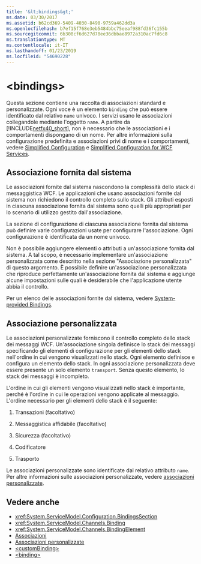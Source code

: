 ```yaml
---
title: '&lt;bindings&gt;'
ms.date: 03/30/2017
ms.assetid: b62cd369-5409-4030-8490-9759a462dd3a
ms.openlocfilehash: b7ef15f768e3eb5484bbc75eeaf988fd36fc155b
ms.sourcegitcommit: 6b308cf6d627d78ee36dbbae8972a310ac7fd6c8
ms.translationtype: MT
ms.contentlocale: it-IT
ms.lasthandoff: 01/23/2019
ms.locfileid: "54690228"
---
```

# <a name="ltbindingsgt"></a>&lt;bindings&gt;
Questa sezione contiene una raccolta di associazioni standard e personalizzate. Ogni voce è un elemento `binding` che può essere identificato dal relativo `name` univoco. I servizi usano le associazioni collegandole mediante l'oggetto `name`. A partire da [!INCLUDE[netfx40_short](../../../../../includes/netfx40-short-md.md)], non è necessario che le associazioni e i comportamenti dispongano di un nome. Per altre informazioni sulla configurazione predefinita e associazioni privi di nome e i comportamenti, vedere [Simplified Configuration](../../../../../docs/framework/wcf/simplified-configuration.md) e [Simplified Configuration for WCF Services](../../../../../docs/framework/wcf/samples/simplified-configuration-for-wcf-services.md).  
  
## <a name="system-provided-binding"></a>Associazione fornita dal sistema  
 Le associazioni fornite dal sistema nascondono la complessità dello stack di messaggistica WCF. Le applicazioni che usano associazioni fornite dal sistema non richiedono il controllo completo sullo stack. Gli attributi esposti in ciascuna associazione fornita dal sistema sono quelli più appropriati per lo scenario di utilizzo gestito dall'associazione.  
  
 La sezione di configurazione di ciascuna associazione fornita dal sistema può definire varie configurazioni usate per configurare l'associazione. Ogni configurazione è identificata da un nome univoco.  
  
 Non è possibile aggiungere elementi o attributi a un'associazione fornita dal sistema. A tal scopo, è necessario implementare un'associazione personalizzata come descritto nella sezione "Associazione personalizzata" di questo argomento. È possibile definire un'associazione personalizzata che riproduce perfettamente un'associazione fornita dal sistema e aggiunge alcune impostazioni sulle quali è desiderabile che l'applicazione utente abbia il controllo.  
  
 Per un elenco delle associazioni fornite dal sistema, vedere [System-provided Bindings](../../../../../docs/framework/wcf/system-provided-bindings.md).  
  
## <a name="custom-binding"></a>Associazione personalizzata  
 Le associazioni personalizzate forniscono il controllo completo dello stack dei messaggi WCF. Un'associazione singola definisce lo stack dei messaggi specificando gli elementi di configurazione per gli elementi dello stack nell'ordine in cui vengono visualizzati nello stack. Ogni elemento definisce e configura un elemento dello stack. In ogni associazione personalizzata deve essere presente un solo elemento `transport`. Senza questo elemento, lo stack dei messaggi è incompleto.  
  
 L'ordine in cui gli elementi vengono visualizzati nello stack è importante, perché è l'ordine in cui le operazioni vengono applicate al messaggio. L'ordine necessario per gli elementi dello stack è il seguente:  
  
1.  Transazioni (facoltativo)  
  
2.  Messaggistica affidabile (facoltativo)  
  
3.  Sicurezza (facoltativo)  
  
4.  Codificatore  
  
5.  Trasporto  
  
 Le associazioni personalizzate sono identificate dal relativo attributo `name`. Per altre informazioni sulle associazioni personalizzate, vedere [associazioni personalizzate](../../../../../docs/framework/wcf/extending/custom-bindings.md).  
  
## <a name="see-also"></a>Vedere anche
- <xref:System.ServiceModel.Configuration.BindingsSection>
- <xref:System.ServiceModel.Channels.Binding>
- <xref:System.ServiceModel.Channels.BindingElement>
- [Associazioni](../../../../../docs/framework/wcf/bindings.md)
- [Associazioni personalizzate](../../../../../docs/framework/wcf/extending/custom-bindings.md)
- [\<customBinding>](../../../../../docs/framework/configure-apps/file-schema/wcf/custombinding.md)
- [\<binding>](../../../../../docs/framework/misc/binding.md)
